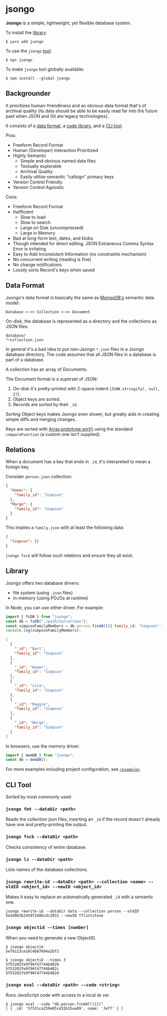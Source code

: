 # jsongo

**Jsongo** is a simple, lightweight, yet flexible database system.

To install the [library](#library):

    $ yarn add jsongo

To use the `jsongo` [tool](#cli-tool):

    $ npx jsongo

To make `jsongo` tool globally available:

    $ npm install --global jsongo

## Backgrounder

It prioritizes human-friendliness and an obvious data format that's of archival quality (its data should be able to be easily read far into the future past when JSON and Git are legacy technologies).

It consists of a [data format](#data-format), a [code library](#library), and a [CLI tool](#cli-tool).

Pros:

- Freeform Record Format
- Human (Developer) Interaction Prioritized
- Highly Semantic
  - Simple and obvious named data files
  - Textually explorable
  - Archival Quality
  - Easily utilize semantic "callsign" primary keys
- Version Control Friendly
- Version Control Agnostic

Cons:

- Freeform Record Format
- Inefficient
  - Slow to load
  - Slow to search
  - Large on Disk (uncompressed)
  - Large in Memory
- Bad at long-form text, dates, and blobs
- Though intended for direct editing, JSON Extraneous Comma Syntax Error is irritating
- Easy to Add Inconsistent Information (no constraints mechanism)
- No concurrent writing (reading is fine)
- No change notifications
- Lossily sorts Record's keys when saved

## Data Format

Jsongo's data format is basically the same as [MongoDB's](https://en.wikipedia.org/wiki/MongoDB) semantic data model:

    Database <->> Collection <->> Document

On-disk, the database is represented as a directory and the collections as JSON files:

    database/
    └─collection.json

In general it's a bad idea to put non-Jsongo `*.json` files in a Jsongo database directory. The code assumes that all JSON files in a database is part of a database.

A collection has an array of Documents.

The Document format is a superset of JSON:

1. On-disk it's pretty-printed with 2-space indent (`JSON.stringify(, null, 2)`).
2. Object keys are sorted.
3. Records are sorted by their `_id`.

Sorting Object keys makes Jsongo even slower, but greatly aids in creating simple diffs and merging changes.

Keys are sorted with [Array.prototype.sort()](https://developer.mozilla.org/en-US/docs/Web/JavaScript/Reference/Global_Objects/Array/sort) using the standard `compareFunction` (a custom one isn't supplied).

## Relations

When a document has a key that ends in `_id`, it's interpreted to mean a foreign key.

Consider `person.json` collection:

```json
{
  "Homer": {
    "family_id": "Simpson"
  },
  "Marge": {
    "family_id": "Simpson"
  }
}
```

This implies a `family.json` with at least the following data:

```json
{
  "Simpson": {}
}
```

`jsongo fsck` will follow such relations and ensure they all exist.

<!-- TODO compound _id -->

## Library

Jsongo offers two database drivers:

- file system (using `.json` files)
- in-memory (using POJOs at runtime)

In Node, you can use either driver. For example:

```js
import { fsDB } from "jsongo";
const db = fsDB("./path/to/cartoon");
const simpsonFamilyMembers = db.person.findAll({ family_id: "Simpson" });
console.log(simpsonFamilyMembers);
```

```json
[
  {
    "_id": "Bart",
    "family_id": "Simpson"
  },
  {
    "_id": "Homer",
    "family_id": "Simpson"
  },
  {
    "_id": "Lisa",
    "family_id": "Simpson"
  },
  {
    "_id": "Maggie",
    "family_id": "Simpson"
  },
  {
    "_id": "Marge",
    "family_id": "Simpson"
  }
]
```

<!-- TODO FIX ordering above -->

In browsers, use the memory driver:

```js
import { memDB } from "jsongo";
const db = memDB();
```

For more examples including project configuration, see [`/examples`](./examples).

## CLI Tool

Sorted by most commonly used:

### `jsongo fmt --dataDir <path>`

Reads the collection json files, inserting an `_id` if the record doesn't already have one and pretty-printing the output.

### `jsongo fsck --dataDir <path>`

Checks consistency of entire database.

### `jsongo ls --dataDir <path>`

Lists names of the database collections.

### `jsongo rewrite-id --dataDir <path> --collection <name> --oldID <object_id> --newID <object_id>`

Makes it easy to replace an automatically generated `_id` with a semantic one.

    jsongo rewrite-id --dataDir data --collection person --oldID 5e58083b2459f248bcdc2032 --newID fflintstone

### `jsongo objectid --times [number]`

When you need to generate a new ObjectID.

    $ jsongo objectid
    5e78113ce16c4b07694a2bf1

    $ jsongo objectid --times 3
    5f53202fe9f96f47744b482b
    5f53202fe9f96f47744b482c
    5f53202fe9f96f47744b482d

### `jsongo eval --dataDir <path> --code <string>`

Runs JavaScript code with access to a local `db` var.

    $ jsongo eval --code "db.person.findAll({})"
    [ { _id: '5f531ca259e05c432b15aa89', name: 'Jeff' } ]
